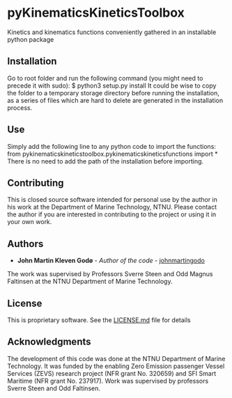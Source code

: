 # pyKinematicsKineticsToolbox
Kinetics and kinematics functions conveniently gathered in an installable python package

## Installation
Go to root folder and run the following command (you might need to precede it with sudo):
$ python3 setup.py install
It could be wise to copy the folder to a temporary storage directory before running the installation, as a series of files which are hard to delete are generated in the installation process.

## Use
Simply add the following line to any python code to import the functions:
from pykinematicskineticstoolbox.pykinematicskineticsfunctions import *
There is no need to add the path of the installation before importing.

## Contributing

This is closed source software intended for personal use by the author
in his work at the Department of Marine Technology, NTNU. Please contact
the author if you are interested in contributing to the project or using it in 
your own work.


## Authors

  - **John Martin Kleven Godø** - *Author of the code* -
    [johnmartingodo](https://github.com/johnmartingodo)

The work was supervised by Professors Sverre Steen and Odd Magnus Faltinsen at 
the NTNU Department of Marine Technology.

## License

This is proprietary software. See the [LICENSE.md](LICENSE.md) file for details


## Acknowledgments
The development of this code was done at the NTNU Department of Marine Technology. 
It was funded by the enabling Zero Emission passenger 
Vessel Services (ZEVS) research project (NFR grant No. 320659) and 
SFI Smart Maritime (NFR grant No. 237917). Work was supervised by professors
Sverre Steen and Odd Faltinsen.